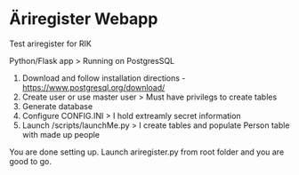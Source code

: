 # Äriregister Webapp
 Test ariregister for RIK

Python/Flask app > Running on PostgresSQL

1. Download and follow installation directions - https://www.postgresql.org/download/
2. Create user or use master user > Must have privilegs to create tables
3. Generate database
4. Configure CONFIG.INI > I hold extreamly secret information
5. Launch /scripts/launchMe.py > I create tables and populate Person table with made up people

You are done setting up.
Launch ariregister.py from root folder and you are good to go.


